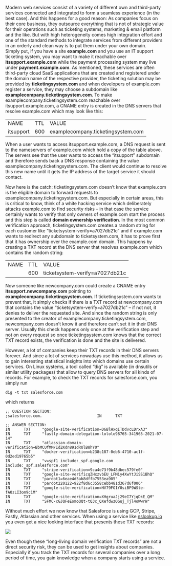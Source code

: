 Modern web services consist of a variety of different own and third-party services connected and integrated to form a seamless experience (in the best case). And this happens for a good reason: As companies focus on their core business, they outsource everything that is not of strategic value for their operations such as ticketing systems, marketing & email platform and the like. But with high heterogeneity comes high integration effort and one of the standard methods to integrate services from different providers in an orderly and clean way is to put them under your own domain.  
Simply put, if you have a site **example.com** and you use an IT support ticketing system, you may want to make it reachable over **itsupport.example.com** while the payment processing system may live under **payment.example.com**. As mentioned, these services are often third-party cloud SaaS applications that are created and registered under the domain name of the respective provider, the ticketing solution may be provided by **ticketingsystem.com** and when developers of example.com register a service, they may choose a subdomain like **examplecompany.ticketingsystem.com**. To make examplecompany.ticketingsystem.com reachable over itsupport.example.com, a CNAME entry is created in the DNS servers that resolve example.com which may look like this:

<table><tbody><tr><td>NAME</td><td>TTL</td><td>VALUE</td></tr><tr><td>itsupport</td><td>600</td><td>examplecompany.ticketingsystem.com</td></tr></tbody></table>

When a user wants to access itsupport.example.com, a DNS request is sent to the nameservers of example.com which hold a copy of the table above. The servers see that the user wants to access the “itsupport” subdomain and therefore sends back a DNS response containing the value examplecompany.ticketingsystem.com. The client would continue to resolve this new name until it gets the IP address of the target service it should contact.

Now here is the catch: ticketingsystem.com doesn’t know that example.com is the eligible domain to forward requests to examplecompany.ticketingsystem.com. But especially in certain areas, this is critical to know, think of a white hacking service which deliberately attacks example.com to find security risks – in that case the service certainly wants to verify that only owners of example.com start the process and this step is called **domain ownership verification**. In the most common verification approach, ticketingsystem.com creates a random string for each customer like “ticketsystem-verify=a7027db21c” and if example.com wants to redirect any subdomain to ticketsystem.com, it has to prove first that it has ownership over the example.com domain. This happens by creating a TXT record at the DNS server that resolves example.com which contains the random string:

<table><tbody><tr><td>NAME</td><td>TTL</td><td>VALUE</td></tr><tr><td></td><td>600</td><td>ticketsystem-verify=a7027db21c</td></tr></tbody></table>

Now someone like newcompany.com could create a CNAME entry **itsupport.newcompany.com** pointing to **examplecompany.ticketingsystem.com**. If ticketingsystem.com wants to prevent that, it simply checks if there is a TXT record at newcompany.com that contains the value “ticketsystem-verify=a7027db21c” – if not not, it denies to deliver the requested site. And since the random string is only presented to the creator of examplecompany.ticketingsystem.com, newcompany.com doesn’t know it and therefore can’t set it in their DNS server. Usually this check happens only once at the verification step and not on every request so once ticketingsystem.com knows that the correct TXT record exists, the verification is done and the site is delivered.

However, a lot of companies keep their TXT records in their DNS servers forever. And since a lot of services nowadays use this method, it allows us to gain interesting statistical insights into which domains use certain services. On Linux systems, a tool called “dig” is available (in dnsutils or similar utility packages) that allow to query DNS servers for all kinds of records. For example, to check the TXT records for salesforce.com, you simply run

```
dig -t txt salesforce.com
```

which returns

```
;; QUESTION SECTION:
;salesforce.com.                        IN      TXT

;; ANSWER SECTION:
IN      TXT     "google-site-verification=D6BlHxqITDdvcLDrxA3"
IN      TXT     "fastly-domain-delegation-lololo98765-341965-2021-07-14"
IN      TXT     "atlassian-domain-verification=BbMCUfMM/IdZKdn891dRUlB8hY0"
IN      TXT     "docker-verification=b238c187-0eb6-4710-ac1f-0d2ed19765b5"
IN      TXT     "v=spf1 include:_spf.google.com include:_spf.salesforce.com"
IN      TXT     "stripe-verification=9ca4e73f9b48dbec579fe0"
IN      TXT     "google-site-verificqZHxzvbEU_LFMiy4XwYtJiSS1BhQ"
IN      TXT     "pardot1=6eae4d5ab8dffb7553ea905"
IN      TXT     "pardot220122=922f8d6c3558cebb481d367d6f006"
IN      TXT     "google-site-verification=HV79FO1Y0siBF9WSte-fAOzLI3om9c1M"
IN      TXT     "google-site-verification=XHgruaJj29eI7YjqDkE_QM"
IN      TXT     "SFMC-cGJQFeEomoQQt-tQ3c_QXefdwzOGuj_Tjl4oWwrW"
```

Without much effort we now know that Salesforce is using GCP, Stripe, Fastly, Atlassian and other services. When using a service like [nslookup.io](https://www.nslookup.io/) you even get a nice looking interface that presents these TXT records:

[![](https://allagora.files.wordpress.com/2022/03/image.png?w=1024)](https://allagora.files.wordpress.com/2022/03/image.png)

Even though these “long-living domain verification TXT records” are not a direct security risk, they can be used to get insights about companies. Especially if you track the TXT records for several companies over a long period of time, you gain knowledge when a company starts using a service.